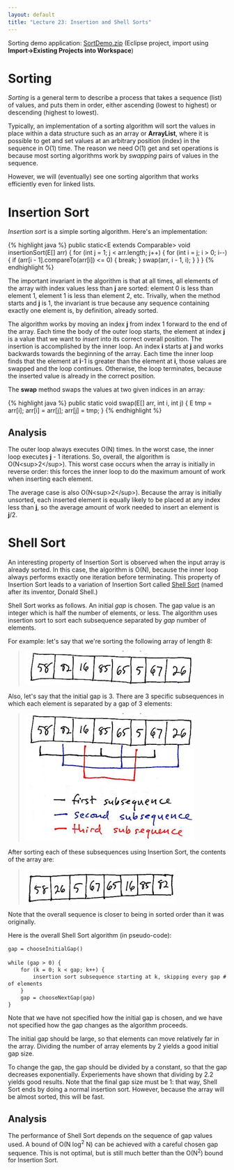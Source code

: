 ```yaml
---
layout: default
title: "Lecture 23: Insertion and Shell Sorts"
---
```


Sorting demo application: [SortDemo.zip](SortDemo.zip) (Eclipse project, import using **Import&rarr;Existing Projects into Workspace**)

Sorting
=======

*Sorting* is a general term to describe a process that takes a sequence (list) of values, and puts them in order, either ascending (lowest to highest) or descending (highest to lowest).

Typically, an implementation of a sorting algorithm will sort the values in place within a data structure such as an array or **ArrayList**, where it is possible to get and set values at an arbitrary position (index) in the sequence in O(1) time. The reason we need O(1) get and set operations is because most sorting algorithms work by *swapping* pairs of values in the sequence.

However, we will (eventually) see one sorting algorithm that works efficiently even for linked lists.

Insertion Sort
==============

*Insertion sort* is a simple sorting algorithm. Here's an implementation:

{% highlight java %}
public static<E extends Comparable<E>> void insertionSort(E[] arr) {
    for (int j = 1; j < arr.length; j++) {
        for (int i = j; i > 0; i--) {
            if (arr[i - 1].compareTo(arr[i]) <= 0) {
                break;
            }
            swap(arr, i - 1, i);
        }
    }
}
{% endhighlight %}

The important invariant in the algorithm is that at all times, all elements of the array with index values less than **j** are sorted: element 0 is less than element 1, element 1 is less than element 2, etc. Trivally, when the method starts and **j** is 1, the invariant is true because any sequence containing exactly one element is, by definition, already sorted.

The algorithm works by moving an index **j** from index 1 forward to the end of the array. Each time the body of the outer loop starts, the element at index **j** is a value that we want to *insert* into its correct overall position. The insertion is accomplished by the inner loop. An index **i** starts at **j** and works backwards towards the beginning of the array. Each time the inner loop finds that the element at **i**-1 is greater than the element at **i**, those values are swapped and the loop continues. Otherwise, the loop terminates, because the inserted value is already in the correct position.

The **swap** method swaps the values at two given indices in an array:

{% highlight java %}
public static<E> void swap(E[] arr, int i, int j) {
    E tmp = arr[i];
    arr[i] = arr[j];
    arr[j] = tmp;
}
{% endhighlight %}

Analysis
--------

The outer loop always executes O(N) times. In the worst case, the inner loop executes **j** - 1 iterations. So, overall, the algorithm is O(N\<sup\>2\</sup\>). This worst case occurs when the array is initially in reverse order: this forces the inner loop to do the maximum amount of work when inserting each element.

The average case is also O(N\<sup\>2\</sup\>). Because the array is initially unsorted, each inserted element is equally likely to be placed at any index less than **j**, so the average amount of work needed to insert an element is **j**/2.

Shell Sort
==========

An interesting property of Insertion Sort is observed when the input array is already sorted. In this case, the algorithm is O(N), because the inner loop always performs exactly one iteration before terminating. This property of Insertion Sort leads to a variation of Insertion Sort called [Shell Sort](http://en.wikipedia.org/wiki/Shell_sort) (named after its inventor, Donald Shell.)

Shell Sort works as follows. An initial *gap* is chosen. The gap value is an integer which is half the number of elements, or less. The algorithm uses insertion sort to sort each subsequence separated by *gap* number of elements.

For example: let's say that we're sorting the following array of length 8:

> ![image](figures/lecture23-fig1.png)

Also, let's say that the initial gap is 3. There are 3 specific subsequences in which each element is separated by a gap of 3 elements:

> ![image](figures/lecture23-fig2.png)

After sorting each of these subsequences using Insertion Sort, the contents of the array are:

> ![image](figures/lecture23-fig3.png)

Note that the overall sequence is closer to being in sorted order than it was originally.

Here is the overall Shell Sort algorithm (in pseudo-code):

    gap = chooseInitialGap()

    while (gap > 0) {
        for (k = 0; k < gap; k++) {
            insertion sort subsequence starting at k, skipping every gap # of elements
        }
        gap = chooseNextGap(gap)
    }

Note that we have not specified how the initial gap is chosen, and we have not specified how the gap changes as the algorithm proceeds.

The initial gap should be large, so that elements can move relatively far in the array. Dividing the number of array elements by 2 yields a good initial gap size.

To change the gap, the gap should be divided by a constant, so that the gap decreases exponentially. Experiements have shown that dividing by 2.2 yields good results. Note that the final gap size must be 1: that way, Shell Sort ends by doing a normal insertion sort. However, because the array will be almost sorted, this will be fast.

Analysis
--------

The performance of Shell Sort depends on the sequence of gap values used. A bound of O(N log<sup>2</sup> N) can be achieved with a careful chosen gap sequence. This is not optimal, but is still much better than the O(N<sup>2</sup>) bound for Insertion Sort.
